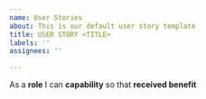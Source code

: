 ```yaml
---
name: User Stories
about: This is our default user story template
title: USER STORY <TITLE>
labels: ''
assignees: ''

---
```


As a **role** I can **capability** so that **received benefit**
